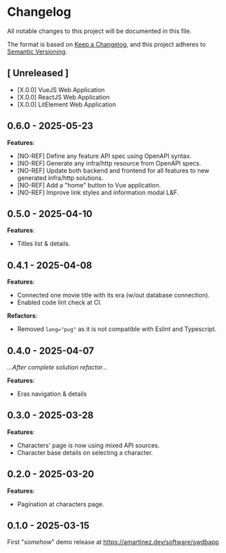 # Changelog

All notable changes to this project will be documented in this file.

The format is based on [Keep a Changelog](https://keepachangelog.com/en/1.1.0/),
and this project adheres to [Semantic Versioning](https://semver.org/spec/v2.0.0.html).

## [ Unreleased ]

-   [X.0.0] VueJS Web Application
-   [X.0.0] ReactJS Web Application
-   [X.0.0] LitElement Web Application

## 0.6.0 - 2025-05-23

**Features**:

-   \[NO-REF\] Define any feature API spec using OpenAPI syntax.
-   \[NO-REF\] Generate any infra/http resource from OpenAPI specs.
-   \[NO-REF\] Update both backend and frontend for all features to new generated infra/http solutions.
-   \[NO-REF\] Add a "home" button to Vue application.
-   \[NO-REF\] Improve link styles and information modal L&F.

## 0.5.0 - 2025-04-10

**Features**:

-   Titles list & details.

## 0.4.1 - 2025-04-08

**Features**:

-   Connected one movie title with its era \(w/out database connection\).
-   Enabled code lint check at CI.

**Refactors**:

-   Removed `lang="pug"` as it is not compatible with Eslint and Typescript.


## 0.4.0 - 2025-04-07

_...After complete solution refactor..._

**Features**:

-   Eras navigation & details

## 0.3.0 - 2025-03-28

**Features**:

-   Characters' page is now using mixed API sources.
-   Character base details on selecting a character.

## 0.2.0 - 2025-03-20

**Features**:

-   Pagination at characters page.

## 0.1.0 - 2025-03-15

First "_somehow_" demo release at https://amartinez.dev/software/swdbapp
